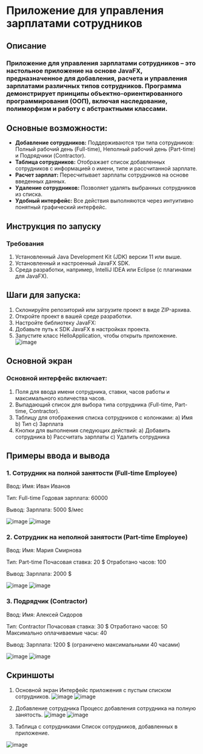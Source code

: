 ﻿# Приложение для управления зарплатами сотрудников

 ## Описание
### Приложение для управления зарплатами сотрудников – это настольное приложение на основе JavaFX, предназначенное для добавления, расчета и управления зарплатами различных типов сотрудников. Программа демонстрирует принципы объектно-ориентированного программирования (ООП), включая наследование, полиморфизм и работу с абстрактными классами.

## Основные возможности:

<ul>
  <li><strong>Добавление сотрудников:</strong> Поддерживаются три типа сотрудников: Полный рабочий день (Full-time), Неполный рабочий день (Part-time) и Подрядчики (Contractor).</li>
  <li><strong>Таблица сотрудников:</strong> Отображает список добавленных сотрудников с информацией о имени, типе и рассчитанной зарплате.</li>
  <li><strong>Расчет зарплат:</strong> Пересчитывает зарплаты сотрудников на основе введенных данных.</li>
  <li><strong>Удаление сотрудников:</strong> Позволяет удалять выбранных сотрудников из списка.</li>
  <li><strong>Удобный интерфейс:</strong> Все действия выполняются через интуитивно понятный графический интерфейс.</li>
</ul>

## Инструкция по запуску

### Требования
1) Установленный Java Development Kit (JDK) версии 11 или выше.
2) Установленный и настроенный JavaFX SDK.
3) Среда разработки, например, IntelliJ IDEA или Eclipse (с плагинами для JavaFX).

## Шаги для запуска:
1) Склонируйте репозиторий или загрузите проект в виде ZIP-архива.
2) Откройте проект в вашей среде разработки.
3) Настройте библиотеку JavaFX:
4) Добавьте путь к SDK JavaFX в настройках проекта.
5) Запустите класс HelloApplication, чтобы открыть приложение.
   ![image](https://github.com/user-attachments/assets/b53aaf63-bbc4-49b8-9402-97359a7a3710)



## Основной экран
### Основной интерфейс включает:

1) Поля для ввода имени сотрудника, ставки, часов работы и максимального количества часов.
2) Выпадающий список для выбора типа сотрудника (Full-time, Part-time, Contractor).
3) Таблицу для отображения списка сотрудников с колонками:
    a) Имя
    b) Тип
    c) Зарплата
4) Кнопки для выполнения следующих действий:
    a) Добавить сотрудника
    b) Рассчитать зарплаты
    c) Удалить сотрудника



## Примеры ввода и вывода
### 1. Сотрудник на полной занятости (Full-time Employee)
Ввод:
Имя: Иван Иванов

Тип: Full-time
Годовая зарплата: 60000

Вывод:
Зарплата: 5000 $/мес

![image](https://github.com/user-attachments/assets/3fc43b3f-e3c5-4b36-82a0-73dbcd51deb8)
![image](https://github.com/user-attachments/assets/6bb4633c-db25-4799-9201-45ebc101c8e2)


### 2. Сотрудник на неполной занятости (Part-time Employee)
Ввод:
Имя: Мария Смирнова

Тип: Part-time
Почасовая ставка: 20 $
Отработано часов: 100

Вывод:
Зарплата: 2000 $

![image](https://github.com/user-attachments/assets/3d6e4760-4871-4339-a647-60faec657927)
![image](https://github.com/user-attachments/assets/9481b5ac-2f7c-43d2-b0a5-93e047d9bd13)


### 3. Подрядчик (Contractor)
Ввод:
Имя: Алексей Сидоров

Тип: Contractor
Почасовая ставка: 30 $
Отработано часов: 50
Максимально оплачиваемые часы: 40

Вывод:
Зарплата: 1200 $ (ограничено максимальными 40 часами)

![image](https://github.com/user-attachments/assets/7d467273-34b0-4917-bd63-3e5f5f72a170)
![image](https://github.com/user-attachments/assets/4b9cb6d1-9dad-4a8b-82d5-fb1c07427802)



## Скриншоты
1. Основной экран
Интерфейс приложения с пустым списком сотрудников.
![image](https://github.com/user-attachments/assets/796ee4ac-f51c-4a6b-8f0a-17dc7ca316f1)
![image](https://github.com/user-attachments/assets/ed4d72d0-56b4-4efb-a32b-f0d9586ac40b)




3. Добавление сотрудника
Процесс добавления сотрудника на полную занятость.
![image](https://github.com/user-attachments/assets/3fc43b3f-e3c5-4b36-82a0-73dbcd51deb8)
![image](https://github.com/user-attachments/assets/6bb4633c-db25-4799-9201-45ebc101c8e2)

5. Таблица с сотрудниками
Список сотрудников, добавленных в приложение.

![image](https://github.com/user-attachments/assets/00374876-a262-4d32-a157-26c5b0807583)

